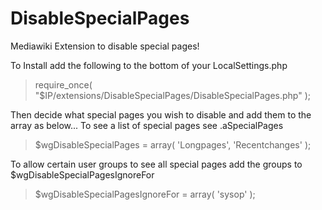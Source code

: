 DisableSpecialPages
=====================

Mediawiki Extension to disable special pages!

To Install add the following to the bottom of your LocalSettings.php

 > require_once( "$IP/extensions/DisableSpecialPages/DisableSpecialPages.php" );

Then decide what special pages you wish to disable and add them to the array as below...
To see a list of special pages see .aSpecialPages

 > $wgDisableSpecialPages = array( 'Longpages', 'Recentchanges' );

To allow certain user groups to see all special pages add the groups to $wgDisableSpecialPagesIgnoreFor

 > $wgDisableSpecialPagesIgnoreFor = array( 'sysop' );